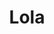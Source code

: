 ---
title: "Lola"
description: "I am gentle and pleasant in communication, as well as attractive and charming, so to hire a girl escort in my person means making a great choice! I wear beautiful lingerie to meet a man to give him aesthetic pleasure. 

I do strip plastique, I love to dance and do sports. These hobbies improve my figure and make it extraordinarily flexible. Escorting has also become a hobby of mine, allowing me to make new acquaintances with nice men. You can order escort girls through an agency manager with whom you can discuss the details of our meeting. "
Price: "From 1000$"
height: "167"
weight: "46"
age: "19"
folder: lola3
mainImage: 1.webp
bustSize: "2"
hairColor: "brunet"
visa: "japan"
images:
  - 2.webp
  - 3.webp
---